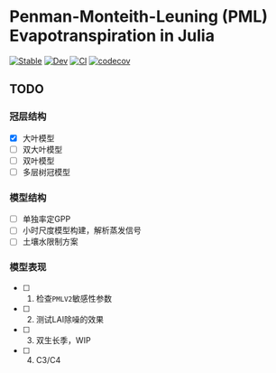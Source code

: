 # Penman-Monteith-Leuning (PML) Evapotranspiration in Julia

[![Stable](https://img.shields.io/badge/docs-stable-blue.svg)](https://jl-pkgs.github.io/PML.jl/stable)
[![Dev](https://img.shields.io/badge/docs-dev-blue.svg)](https://jl-pkgs.github.io/PML.jl/dev)
[![CI](https://github.com/jl-pkgs/PML.jl/actions/workflows/CI.yml/badge.svg)](https://github.com/jl-pkgs/PML.jl/actions/workflows/CI.yml)
[![codecov](https://codecov.io/gh/jl-pkgs/PML.jl/branch/master/graph/badge.svg?token=RmFYanlaQM
)](https://codecov.io/gh/jl-pkgs/PML.jl/tree/master)


## TODO

### 冠层结构

- [x] 大叶模型
- [ ] 双大叶模型
- [ ] 双叶模型
- [ ] 多层树冠模型

### 模型结构

- [ ] 单独率定GPP
- [ ] 小时尺度模型构建，解析蒸发信号
- [ ] 土壤水限制方案

### 模型表现

- [ ] 1. 检查`PMLV2`敏感性参数

- [ ] 2. 测试LAI除噪的效果

- [ ] 3. 双生长季，WIP

- [ ] 4. C3/C4
